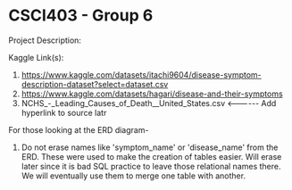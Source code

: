 # CSCI403 - Group 6

Project Description:

Kaggle Link(s):
1) https://www.kaggle.com/datasets/itachi9604/disease-symptom-description-dataset?select=dataset.csv
2) https://www.kaggle.com/datasets/hagari/disease-and-their-symptoms
3) NCHS_-_Leading_Causes_of_Death__United_States.csv <------ Add hyperlink to source latr

For those looking at the ERD diagram-
1) Do not erase names like 'symptom_name' or 'disease_name' from the ERD. These were used to make the creation of tables easier. Will erase later since it is bad SQL practice to leave those relational names there. We will eventually use them to merge one table with another.